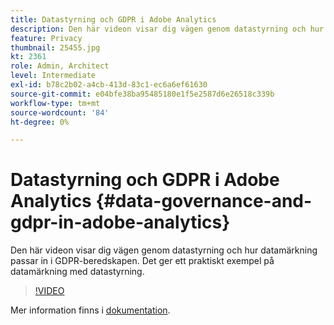 ```yaml
---
title: Datastyrning och GDPR i Adobe Analytics
description: Den här videon visar dig vägen genom datastyrning och hur datamärkning passar in i GDPR-beredskapen. Det ger ett praktiskt exempel på datamärkning med datastyrning.
feature: Privacy
thumbnail: 25455.jpg
kt: 2361
role: Admin, Architect
level: Intermediate
exl-id: b78c2b02-a4cb-413d-83c1-ec6a6ef61630
source-git-commit: e04bfe38ba95485180e1f5e2587d6e26518c339b
workflow-type: tm+mt
source-wordcount: '84'
ht-degree: 0%

---
```


# Datastyrning och GDPR i Adobe Analytics {#data-governance-and-gdpr-in-adobe-analytics}

Den här videon visar dig vägen genom datastyrning och hur datamärkning passar in i GDPR-beredskapen. Det ger ett praktiskt exempel på datamärkning med datastyrning.

>[!VIDEO](https://video.tv.adobe.com/v/25455/?quality=12)

Mer information finns i [dokumentation](https://experienceleague.adobe.com/docs/analytics/admin/data-governance/an-gdpr-overview.html?lang=en).
